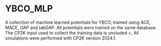 # YBCO_MLP
A collection of machine learned potentials for YBCO, trained using ACE, MACE, GAP and tabGAP. All potentials were trained on the same database. The CP2K input used to collect the training data is uncluded =, All simulations were performed with CP2K version 2024.1.
